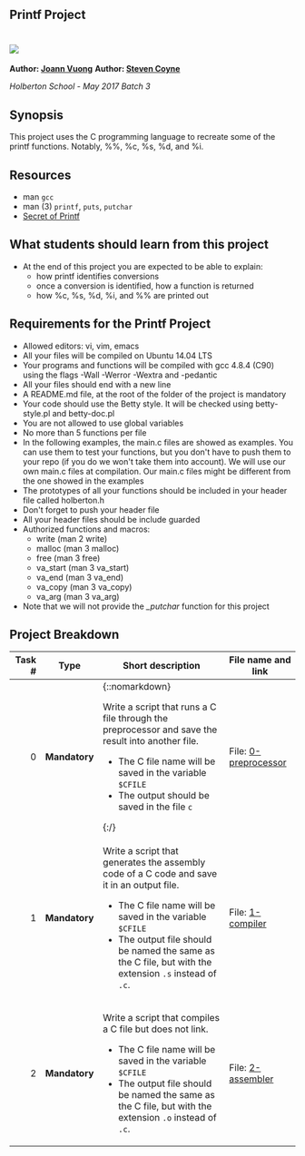 ## Printf Project

# <img src="http://www.controlprt.com/images/pip_ps__printing_1_main_708x432.jpg">

**Author: [Joann Vuong](https://www.linkedin.com/in/joann-vuong-954b3220/)**
**Author: [Steven Coyne](https://www.linkedin.com/in/steven-coyne-b9341b9a/)**

*Holberton School - May 2017 Batch 3*

## Synopsis

This project uses the C programming language to recreate some of the printf functions. Notably, %%, %c, %s, %d, and %i.

## Resources

- man `gcc`
- man (3) `printf`, `puts`, `putchar`
- [Secret of Printf](http://www.cypress.com/file/54761/download)

## What students should learn from this project

- At the end of this project you are expected to be able to explain:
	- how printf identifies conversions
	- once a conversion is identified, how a function is returned
	- how %c, %s, %d, %i, and %% are printed out

## Requirements for the Printf Project

- Allowed editors: vi, vim, emacs
- All your files will be compiled on Ubuntu 14.04 LTS
- Your programs and functions will be compiled with gcc 4.8.4 (C90) using the flags -Wall -Werror -Wextra and -pedantic
- All your files should end with a new line
- A README.md file, at the root of the folder of the project is mandatory
- Your code should use the Betty style. It will be checked using betty-style.pl and betty-doc.pl
- You are not allowed to use global variables
- No more than 5 functions per file
- In the following examples, the main.c files are showed as examples. You can use them to test your functions, but you don't have to push them to your repo (if you do we won't take them into account). We will use our own main.c files at compilation. Our main.c files might be different from the one showed in the examples
- The prototypes of all your functions should be included in your header file called holberton.h
- Don't forget to push your header file
- All your header files should be include guarded
- Authorized functions and macros:
	- write (man 2 write)
	- malloc (man 3 malloc)
	- free (man 3 free)
	- va_start (man 3 va_start)
	- va_end (man 3 va_end)
	- va_copy (man 3 va_copy)
	- va_arg (man 3 va_arg)
- Note that we will not provide the *_putchar* function for this project

## Project Breakdown

| Task # | Type | Short description | File name and link |
| ---: | --- | --- | --- |
|0| **Mandatory**  |{::nomarkdown} <p>Write a script that runs a C file through the preprocessor and save the result into another file.</p> <ul><li>The C file name will be saved in the variable `$CFILE`</li><li>The output should be saved in the file `c`</li></ul> {:/}| File: [0-preprocessor](./0-preprocessor)
|1| **Mandatory**  |<p>Write a script that generates the assembly code of a C code and save it in an output file.</p> <ul><li>The C file name will be saved in the variable `$CFILE`</li><li>The output file should be named the same as the C file, but with the extension `.s` instead of `.c`.</li></ul>| File: [1-compiler](./1-compiler)
|2| **Mandatory**  |<p>Write a script that compiles a C file but does not link.</p> <ul><li>The C file name will be saved in the variable `$CFILE`</li><li>The output file should be named the same as the C file, but with the extension `.o` instead of `.c`.</li></ul>| File: [2-assembler](./2-assembler)
